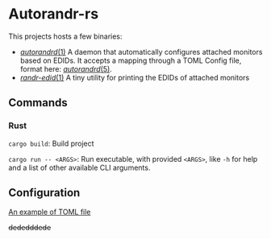 # Autorandr-rs

This projects hosts a few binaries:

* [*autorandrd*(1)](man/autorandrd.1.scd) A daemon that automatically configures attached monitors based on EDIDs.
  It accepts a mapping through a TOML Config file, format here: [*autorandrd*(5)](man/autorandrd.5.scd).
* [*randr-edid*(1)](man/randr-edid.1.scd) A tiny utility for printing the EDIDs of attached monitors

## Commands

### Rust

`cargo build`: Build project

`cargo run -- <ARGS>`: Run executable, with provided `<ARGS>`, like `-h` for help and a list of other available CLI arguments.

## Configuration

[An example of TOML file](https://github.com/theotherjimmy/dotfiles/blob/b4cff23bdd25f05c4eb77c9297f9f08fd6ee5d15/monitors.toml)

~~dededddede~~
